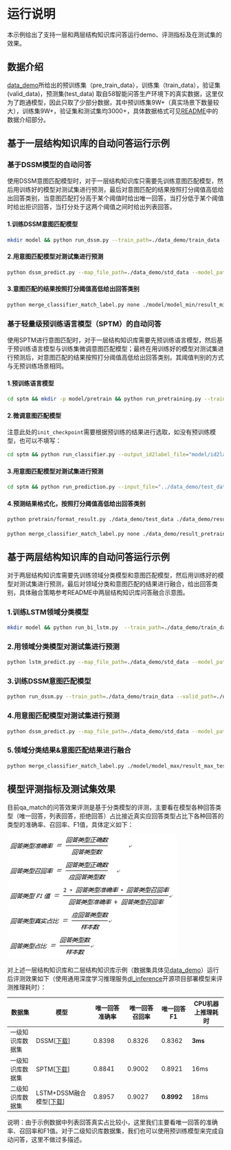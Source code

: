 # 运行说明
本示例给出了支持一层和两层结构知识库问答运行demo、评测指标及在测试集的效果。

## 数据介绍
[data_demo](../data_demo)所给出的预训练集（pre_train_data），训练集（train_data），验证集(valid_data)，预测集(test_data) 取自58智能问答生产环境下的真实数据，这里仅为了跑通模型，因此只取了少部分数据，其中预训练集9W+（真实场景下数量较大），训练集9W+，验证集和测试集均3000+，具体数据格式可见[README](../README.md)中的数据介绍部分。

## 基于一层结构知识库的自动问答运行示例

### 基于DSSM模型的自动问答

使用DSSM意图匹配模型时，对于一层结构知识库只需要先训练意图匹配模型，然后用训练好的模型对测试集进行预测，最后对意图匹配的结果按照打分阈值高低给出回答类别，当意图匹配打分高于某个阈值时给出唯一回答，当打分低于某个阈值时给出拒识回答，当打分处于这两个阈值之间时给出列表回答。

#### 1.训练DSSM意图匹配模型

```bash
mkdir model && python run_dssm.py --train_path=./data_demo/train_data --valid_path=./data_demo/valid_data --map_file_path=./data_demo/std_data --model_path=./model/model_min/ --result_file_path=./data/result_min --softmax_r=45 --embedding_size=256 --learning_rate=0.001 --keep_prob=0.8 --batch_size=250 --num_epoches=30 --negative_size=200 --eval_every=10 --num_units=256 --use_same_cell=False --label2id_path=./model/model_min/min_label2id --vocab2id_path=./model/model_min/min_vocab2id
```

#### 2.用意图匹配模型对测试集进行预测

```bash
python dssm_predict.py --map_file_path=./data_demo/std_data --model_path=./model/model_min/ --export_model_dir=./model/model_min/dssm_tf_serving/ --test_data_path=./data_demo/test_data --test_result_path=./model/model_min/result_min_test --softmax_r=45 --batch_size=250 --label2id_file=./model/model_min/min_label2id --vocab2id_file=./model/model_min/min_vocab2id
```

#### 3.意图匹配的结果按照打分阈值高低给出回答类别

```bash
python merge_classifier_match_label.py none ./model/model_min/result_min_test ./data_demo/merge_result_1_level none
```

### 基于轻量级预训练语言模型（SPTM）的自动问答

使用SPTM进行意图匹配时，对于一层结构知识库需要先预训练语言模型，然后基于预训练语言模型与训练集微调意图匹配模型；最终在用训练好的模型对测试集进行预测后，对意图匹配的结果按照打分阈值高低给出回答类别。其阈值判别的方式与无预训练场景相同。

#### 1.预训练语言模型

```bash
cd sptm && mkdir -p model/pretrain && python run_pretraining.py --train_file="../data_demo/pre_train_data" --vocab_file="../data_demo/vocab" --model_save_dir="./model/pretrain" --batch_size=256 --print_step=100 --weight_decay=0 --embedding_dim=1000 --lstm_dim=500 --layer_num=1 --train_step=100000 --warmup_step=1000 --learning_rate=5e-5 --dropout_rate=0.1 --max_predictions_per_seq=10 --clip_norm=1.0 --max_seq_len=100 --use_queue=0
```

#### 2.微调意图匹配模型

注意此处的```init_checkpoint```需要根据预训练的结果进行选取，如没有预训练模型，也可以不填写：

```bash
cd sptm && python run_classifier.py --output_id2label_file="model/id2label.has_init" --vocab_file="../data_demo/vocab" --train_file="../data_demo/train_data" --dev_file="../data_demo/valid_data" --model_save_dir="model/finetune" --lstm_dim=500 --embedding_dim=1000 --opt_type=adam --batch_size=256 --epoch=20 --learning_rate=1e-4 --opt_type=adam --seed=1 --max_len=100 --print_step=10 --dropout_rate=0.1 --layer_num=1 --init_checkpoint="model/pretrain/lm_pretrain.ckpt-1400"
```

#### 3.用意图匹配模型对测试集进行预测

```bash
cd sptm && python run_prediction.py --input_file="../data_demo/test_data" --vocab_file="../data_demo/vocab" --id2label_file="model/id2label.has_init" --model_dir="model/finetune" > "../data_demo/result_pretrain_raw"
```

#### 4.预测结果格式化，按照打分阈值高低给出回答类别

```bash
python pretrain/format_result.py ./data_demo/test_data ./data_demo/result_pretrain_raw ./data_demo/result_pretrain_test

python merge_classifier_match_label.py none ./data_demo/result_pretrain_test  ./data_demo/merge_result_pretrain none
```

## 基于两层结构知识库的自动问答运行示例
对于两层结构知识库需要先训练领域分类模型和意图匹配模型，然后用训练好的模型对测试集进行预测，最后对领域分类和意图匹配的结果进行融合，给出回答类别，具体融合策略参考README中两层结构知识库问答融合示意图。

### 1.训练LSTM领域分类模型

```bash
mkdir model && python run_bi_lstm.py  --train_path=./data_demo/train_data --valid_path=./data_demo/valid_data --map_file_path=./data_demo/std_data --result_file=./data_demo/result_max_valid --model_path=./model/model_max --vocab_file=./model/model_max/vocab_max --label_file=./model/model_max/label_max --embedding_size=256 --num_units=256 --batch_size=200 --seq_length=40 --num_epcho=30 --check_every=20 --lstm_layers=2 --lr=0.01 --dropout_keep_prob=0.8
```

### 2.用领域分类模型对测试集进行预测

```bash
python lstm_predict.py --map_file_path=./data_demo/std_data --model_path=./model/model_max --test_data_path=./data_demo/test_data --test_result_path=./model/model_max/result_max_test --batch_size=250 --seq_length=40 --label2id_file=./model/model_max/label_max --vocab2id_file=./model/model_max/vocab_max
```

### 3.训练DSSM意图匹配模型
```bash
python run_dssm.py --train_path=./data_demo/train_data --valid_path=./data_demo/valid_data --map_file_path=./data_demo/std_data --model_path=./model/model_min/ --result_file_path=./data/result_min --softmax_r=45 --embedding_size=256 --learning_rate=0.001 --keep_prob=0.8 --batch_size=250 --num_epoches=30 --negative_size=200 --eval_every=10 --num_units=256 --use_same_cell=False --label2id_path=./model/model_min/min_label2id --vocab2id_path=./model/model_min/min_vocab2id
```

### 4.用意图匹配模型对测试集进行预测

```bash
python dssm_predict.py --map_file_path=./data_demo/std_data --model_path=./model/model_min/ --export_model_dir=./model/model_min/dssm_tf_serving/ --test_data_path=./data_demo/test_data --test_result_path=./model/model_min/result_min_test --softmax_r=45 --batch_size=250 --label2id_file=./model/model_min/min_label2id --vocab2id_file=./model/model_min/min_vocab2id
```

### 5.领域分类结果&意图匹配结果进行融合

```bash
python merge_classifier_match_label.py ./model/model_max/result_max_test ./model/model_min/result_min_test ./data_demo/merge_result_2_level ./data_demo/std_data
```

## 模型评测指标及测试集效果

目前qa_match的问答效果评测是基于分类模型的评测，主要看在模型各种回答类型（唯一回答，列表回答，拒绝回答）占比接近真实应回答类型占比下各种回答的类型的准确率、召回率、F1值，具体定义如下：

![评测指标](measurement.png)

对上述一层结构知识库和二层结构知识库示例（数据集具体见[data_demo](../data_demo)）运行后评测效果如下（使用通用深度学习推理服务[dl_inference](https://github.com/wuba/dl_inference)开源项目部署模型来评测推理耗时）：

| 数据集           | 模型                                                         | **唯一回答准确率** | **唯一回答召回率** | **唯一回答**F1 | **CPU**机器上推理耗时 |
| ---------------- | ------------------------------------------------------------ | ------------------ | ------------------ | -------------- | --------------------- |
| 一级知识库数据集 | DSSM[[下载](http://wos.58cdn.com.cn/nOlKjIhGntU/qamatch/model_min.zip)] | 0.8398             | 0.8326             | 0.8362         | **3ms**               |
| 一级知识库数据集 | SPTM[[下载](http://wos.58cdn.com.cn/nOlKjIhGntU/qamatch/model_pretrain.zip)] | 0.8841             | 0.9002             | 0.8921         | 16ms                  |
| 二级知识库数据集 | LSTM+DSSM融合模型[[下载](http://wos.58cdn.com.cn/nOlKjIhGntU/qamatch/model_merge.zip)] | 0.8957             | 0.9027             | **0.8992**     | 18ms                  |

说明：由于示例数据中列表回答真实占比较小，这里我们主要看唯一回答的准确率、召回率和F1值。对于二级知识库数据集，我们也可以使用预训练模型来完成自动问答，这里不做过多描述。
